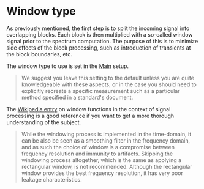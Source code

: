 # Window type
As previously mentioned, the first step is to split the incoming signal into overlapping blocks. Each block is then multiplied with a so-called window signal prior to the spectrum computation. The purpose of this is to minimize side effects of the block processing, such as introduction of transients at the block boundaries, etc.

The window type to use is set in the [Main](en_US02_User_Interface_04_Main_setup.md) setup.

> We suggest you leave this setting to the default unless you are quite knowledgeable with these aspects, or in the case you should need to explicitly recreate a specific measurement such as a particular method specified in a standard's document.

The [Wikipedia entry]((http://en.wikipedia.org/wiki/Window_function)) on window functions in the context of signal processing is a good reference if you want to get a more thorough understanding of the subject.

> While the windowing process is implemented in the time-domain, it can be also be seen as a smoothing filter in the frequency domain, and as such the choice of window is a compromise between frequency resolution and immunity to artifacts.
Skipping the windowing process altogether, which is the same as applying a rectangular window, is not recommended. Although the rectangular window provides the best frequency resolution, it has very poor leakage characteristics.

